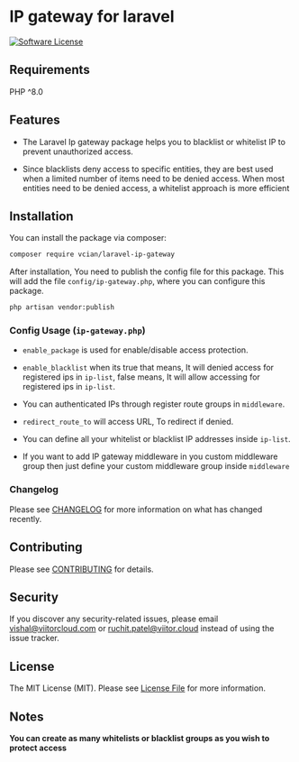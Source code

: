 # IP gateway for laravel

[![Software License](https://img.shields.io/badge/license-MIT-brightgreen.svg?style=flat-square)](LICENSE.md)

## Requirements

PHP ^8.0 

## Features

*  The Laravel Ip gateway package helps you to blacklist or whitelist IP to prevent unauthorized access.

*  Since blacklists deny access to specific entities, they are best used when a limited number of items need to be denied access. When most entities need to be denied access, a whitelist approach is more efficient

## Installation

You can install the package via composer:

```bash
composer require vcian/laravel-ip-gateway
```

After installation, You need to publish the config file for this package. This will add the file `config/ip-gateway.php`, where you can configure this package.

```bash
php artisan vendor:publish
```

### Config Usage (`ip-gateway.php`)

* `enable_package` is used for enable/disable access protection.

* `enable_blacklist` when its true that means, It will denied access for registered ips in `ip-list`, false means, It will allow accessing for registered ips in `ip-list`.

*  You can authenticated IPs through register route groups in `middleware`.  

* `redirect_route_to` will access URL, To redirect if denied.

*  You can define all your whitelist or blacklist IP addresses inside `ip-list`.

*  If you want to add IP gateway middleware in you custom middleware group then just define your custom middleware group inside `middleware`
### Changelog

Please see [CHANGELOG](CHANGELOG.md) for more information on what has changed recently.

## Contributing

Please see [CONTRIBUTING](CONTRIBUTING.md) for details.

## Security

If you discover any security-related issues, please email vishal@viitorcloud.com or ruchit.patel@viitor.cloud instead of using the issue tracker.

## License

The MIT License (MIT). Please see [License File](LICENSE.md) for more information.

## Notes

**You can create as many whitelists or blacklist groups as you wish to protect access**
